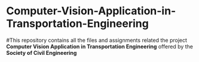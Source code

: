 # Computer-Vision-Application-in-Transportation-Engineering

#This repository contains all the files and assignments related the project **Computer Vision Application in Transportation Engineering** offered by the **Society of Civil Engineering**
